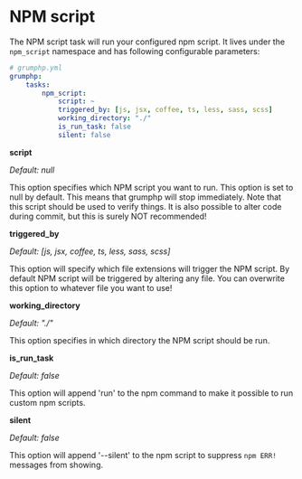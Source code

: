 # NPM script

The NPM script task will run your configured npm script.
It lives under the `npm_script` namespace and has following configurable parameters:

```yaml
# grumphp.yml
grumphp:
    tasks:
        npm_script:
            script: ~
            triggered_by: [js, jsx, coffee, ts, less, sass, scss]
            working_directory: "./"
            is_run_task: false
            silent: false
```

**script**

*Default: null*

This option specifies which NPM script you want to run.
This option is set to null by default.
This means that grumphp will stop immediately.
Note that this script should be used to verify things.
It is also possible to alter code during commit,
but this is surely NOT recommended!


**triggered_by**

*Default: [js, jsx, coffee, ts, less, sass, scss]*

This option will specify which file extensions will trigger the NPM script.
By default NPM script will be triggered by altering any file.
You can overwrite this option to whatever file you want to use!


**working_directory**

*Default: "./"*

This option specifies in which directory the NPM script should be run.

**is_run_task**

*Default: false*

This option will append 'run' to the npm command to make it possible to run custom npm scripts.

**silent**

*Default: false*

This option will append '--silent' to the npm script to suppress `npm ERR!` messages from showing.
